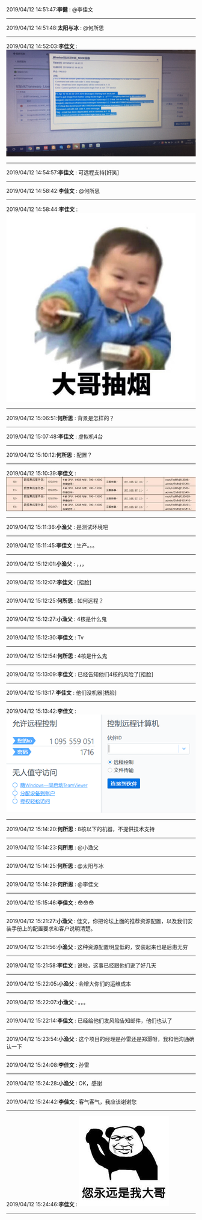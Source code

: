 2019/04/12 14:51:47:**李健** : @李佳文 
*************************************************************************************
2019/04/12 14:51:48:**太阳与冰** : @何所思 
*************************************************************************************
2019/04/12 14:52:03:**李佳文** : ![图片如下](ATTACHMENT/1555051909.4320495.png)
*******************************************************************************
2019/04/12 14:54:57:**李佳文** : 可远程支持[奸笑]
*************************************************************************************
2019/04/12 14:58:42:**李佳文** : @何所思 
*************************************************************************************
2019/04/12 14:58:44:**李佳文** : ![图片如下](ATTACHMENT/1555052310.6293464.gif)
*******************************************************************************
2019/04/12 15:06:51:**何所思** : 背景是怎样的？
*************************************************************************************
2019/04/12 15:07:48:**李佳文** : 虚拟机4台
*************************************************************************************
2019/04/12 15:10:12:**何所思** : 配置？
*************************************************************************************
2019/04/12 15:10:39:**李佳文** : ![图片如下](ATTACHMENT/1555053025.4883142.png)
*******************************************************************************
2019/04/12 15:11:36:**小渔父** : 是测试环境吧
*************************************************************************************
2019/04/12 15:11:45:**李佳文** : 生产。。。
*************************************************************************************
2019/04/12 15:12:01:**小渔父** : ，，，
*************************************************************************************
2019/04/12 15:12:07:**李佳文** : [捂脸]
*************************************************************************************
2019/04/12 15:12:25:**何所思** : 如何远程？
*************************************************************************************
2019/04/12 15:12:27:**小渔父** : 4核是什么鬼
*************************************************************************************
2019/04/12 15:12:30:**李佳文** : Tv
*************************************************************************************
2019/04/12 15:12:54:**何所思** : 4核是什么鬼
*************************************************************************************
2019/04/12 15:13:09:**李佳文** : 已经告知他们4核的风险了[捂脸]
*************************************************************************************
2019/04/12 15:13:17:**李佳文** : 他们没机器[捂脸]
*************************************************************************************
2019/04/12 15:13:42:**李佳文** : ![图片如下](ATTACHMENT/1555053208.7810764.png)
*******************************************************************************
2019/04/12 15:14:20:**何所思** : 8核以下的机器，不提供技术支持
*************************************************************************************
2019/04/12 15:14:23:**何所思** : @小渔父 
*************************************************************************************
2019/04/12 15:14:25:**何所思** : @太阳与冰 
*************************************************************************************
2019/04/12 15:14:29:**何所思** : @李佳文 
*************************************************************************************
2019/04/12 15:15:46:**李佳文** : 😳😳😳
*************************************************************************************
2019/04/12 15:21:27:**小渔父** : 佳文，你把论坛上面的推荐资源配置，以及我们安装手册上的配置要求和客户说明清楚。
*************************************************************************************
2019/04/12 15:21:56:**小渔父** : 这种资源配置明显低的，安装起来也是后患无穷
*************************************************************************************
2019/04/12 15:21:58:**李佳文** : 说啦，这事已经跟他们说了好几天
*************************************************************************************
2019/04/12 15:22:05:**小渔父** : 会增大你们的运维成本
*************************************************************************************
2019/04/12 15:22:07:**小渔父** : 。。。
*************************************************************************************
2019/04/12 15:22:14:**李佳文** : 已经给他们发风险告知邮件，他们也认了
*************************************************************************************
2019/04/12 15:23:54:**小渔父** : 这个项目的经理是孙雷还是郑灏呀，我和他沟通确认一下
*************************************************************************************
2019/04/12 15:24:08:**李佳文** : 孙雷
*************************************************************************************
2019/04/12 15:24:28:**小渔父** : OK，感谢
*************************************************************************************
2019/04/12 15:24:42:**李佳文** : 客气客气，我应该谢谢您
*************************************************************************************
2019/04/12 15:24:46:**李佳文** : ![图片如下](ATTACHMENT/1555053872.485513.gif)
*******************************************************************************
